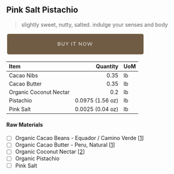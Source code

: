 ## Pink Salt Pistachio
> slightly sweet, nutty, salted. indulge your senses and body

[![Buy Now](/assets/images/buy-now.png "Buy Now")](https://shop.osocra.com/collections/bars/products/21110110)

| Item | Quantity | UoM  |
| :---     | ---:    | :--- |
| Cacao Nibs  | 0.35    | lb    |
| Cacao Butter   | 0.35    | lb    |
| Organic Coconut Nectar    | 0.2      | lb      |
| Pistachio    | 0.0975 (1.56 oz)    | lb      |
| Pink Salt    | 0.0025 (0.04 oz)    | lb      |

#### Raw Materials
- [ ] Organic Cacao Beans -  Equador / Camino Verde [[1](/vendors)]
- [ ] Organic Cacao Butter - Peru, Natural [[1](/vendors)]
- [ ] Organic Coconut Nectar [[2](/vendors)]
- [ ] Organic Pistachio
- [ ] Pink Salt
